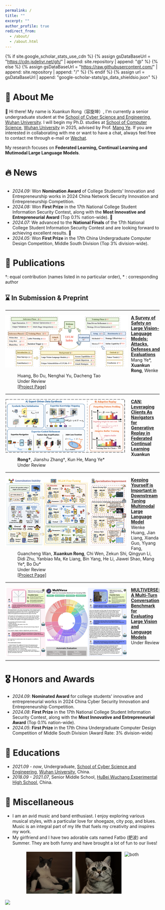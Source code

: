 ```yaml
---
permalink: /
title: ""
excerpt: ""
author_profile: true
redirect_from: 
  - /about/
  - /about.html
---
```


<style>
  dl {
    margin-top: 1px;
    margin-bottom: 5px; /* 调整这个值以获得合适的间距 */
    clear: both;
  }

  img {
    display: block;
    margin: 0px 10px 10px 0px; /* 图片居中 上右下左*/ 
    max-width: 100%; /* 限制图片最大宽度 */
  }

  hr {
    border: 1px solid #ebebeb; /* 调整分隔线的颜色和样式 */
    /* margin: 10px;  */
    clear: both; 
  }


  dl dd {
  color: #; 
  margin-top: 1px; 
  margin-bottom: 1px;
}

  dl dd strong {
  font-weight: bold;
  }


  .publication-title {
    font-weight: bold;
  }

  .image-container {
    display: flex;
    justify-content: center;
    gap: 10px; /* 控制图片间距 */
    margin: 20px 0;
  }

  .image-container img {
    max-width: 150px; /* 控制最大宽度 */
    height: auto;
    margin: 0; /* 移除原来的 margin */
  }
</style>

{% if site.google_scholar_stats_use_cdn %}
{% assign gsDataBaseUrl = "https://cdn.jsdelivr.net/gh/" | append: site.repository | append: "@" %}
{% else %}
{% assign gsDataBaseUrl = "https://raw.githubusercontent.com/" | append: site.repository | append: "/" %}
{% endif %}
{% assign url = gsDataBaseUrl | append: "google-scholar-stats/gs_data_shieldsio.json" %}

<span class='anchor' id='about-me'></span>


# 🧐 About Me

👋 Hi there! My name is Xuankun Rong（容旋坤）, I'm currently a senior undergraduate student at the [School of Cyber Science and Engineering](https://cse.whu.edu.cn/), [Wuhan University](https://www.whu.edu.cn/). I will begin my Ph.D. studies at [School of Computer Science](https://cs.whu.edu.cn/index.htm), [Wuhan University](https://www.whu.edu.cn/) in 2025, advised by Prof. [Mang Ye](https://marswhu.github.io/). If you are interested in collaborating with me or want to have a chat, always feel free to contact me through e-mail or [Wechat](https://pic1.imgdb.cn/item/67b312dbd0e0a243d4004126.jpg).

My research focuses on **Federated Learning, Continual Learning and Mutimodal Large Language Models**.

# 🔥 News

<div style="max-height: 200px; overflow-y: auto;">
<ul>
  <li><em>2024.09:</em> Won <strong>Nomination Award</strong> of College Students' Innovation and Entrepreneurship works in 2024 China Network Security Innovation and Entrepreneurship Competition.</li>
  <li><em>2024.08:</em> Won <strong>First Prize</strong> in the 17th National College Student Information Security Contest, along with the <strong>Most Innovative and Entrepreneurial Award</strong> (Top 0.1% nation-wide). 👏</li>
  <li><em>2024.07:</em> We advanced to the <strong>National Finals</strong> of the 17th National College Student Information Security Contest and are looking forward to achieving excellent results. 💪</li>
  <li><em>2024.05:</em> Won <strong>First Prize</strong> in the 17th China Undergraduate Computer Design Competition, Middle South Division (Top 3% division-wide).</li>
</ul>
</div>

# 📝 Publications

&dagger;: equal contribution (names listed in no particular order), * : corresponding author

## ⌛️ In Submission & Preprint

<hr>

<dl>
  <dt><img align="left" width="400" src="../images/paper/LVLM_Safety_Suvey.png" alt="LVLM_Safety_Survey"></dt>
  <dd><a href="https://arxiv.org/abs/2502.14881" class="publication-title">A Survey of Safety on Large Vision-Language Models: Attacks, Defenses and Evaluations</a></dd>
  <dd>Mang Ye*, <strong>Xuankun Rong</strong>, Wenke Huang, Bo Du, Nenghai Yu, Dacheng Tao</dd>
  <dd>Under Review</dd>
  <dd><a href="https://github.com/XuankunRong/Awesome-LVLM-Safety">[Project Page]</a></dd>
</dl>

<hr>

<dl>
  <dt><img align="left" width="400" src="../images/paper/can.png" alt="Client As Navigator"></dt>
  <dd><a href="" class="publication-title">CAN: Leveraging Clients As Navigators for Generative Replay in Federated Continual Learning</a></dd>
  <dd><strong>Xuankun Rong&dagger;</strong>, Jianshu Zhang&dagger;, Kun He, Mang Ye*</dd>
  <dd>Under Review</dd>
</dl>

<hr>

<dl>
  <dt><img align="left" width="400" src="../images/paper/MLLM_Finetune_Survey.png" alt="MLLM_Finetune_Survey"></dt>
  <dd><a href="https://arxiv.org/abs/2503.04543" class="publication-title">Keeping Yourself is Important in Downstream Tuning Multimodal Large Language Model</a></dd>
  <dd>Wenke Huang, Jian Liang, Xianda Guo, Yiyang Fang, Guancheng Wan, <strong>Xuankun Rong</strong>, Chi Wen, Zekun Shi, Qingyun Li, Didi Zhu, Yanbiao Ma, Ke Liang, Bin Yang, He Li, Jiawei Shao, Mang Ye*, Bo Du*</dd>
  <dd>Under Review</dd>
  <dd><a href="https://github.com/WenkeHuang/Awesome-MLLM-Tuning">[Project Page]</a></dd>
</dl>

<hr>

<dl>
  <dt><img align="left" width="400" src="../images/paper/Multiverse.png" alt="Multiverse.png"></dt>
  <dd><a href="" class="publication-title">MULTIVERSE: A Multi-Turn Conversation Benchmark for Evaluating Large Vision and Language Models</a></dd>
<!--   <dd>Wenke Huang, Jian Liang, Xianda Guo, Yiyang Fang, Guancheng Wan, <strong>Xuankun Rong</strong>, Chi Wen, Zekun Shi, Qingyun Li, Didi Zhu, Yanbiao Ma, Ke Liang, Bin Yang, He Li, Jiawei Shao, Mang Ye*, Bo Du*</dd> -->
  <dd>Under Review</dd>
<!--   <dd><a href="https://github.com/WenkeHuang/Awesome-MLLM-Tuning">[Project Page]</a></dd> -->
</dl>
<hr>

# 🎖 Honors and Awards

- *2024.09*: **Nominated Award** for college students' innovative and entrepreneurial works in 2024 China Cyber Security Innovation and Entrepreneurship Competition.
- *2024.08*: **First Prize** in the 17th National College Student Information Security Contest, along with the **Most Innovative and Entrepreneurial Award** (Top 0.1% nation-wide).
- *2024.05*: **First Prize** in the 17th China Undergraduate Computer Design Competition of Middle South Division (Award Rate: 3% division-wide)

# 📖 Educations

- *2021.09 - now*, Undergraduate, [School of Cyber Science and Engineering](https://cse.whu.edu.cn/), [Wuhan University](https://www.whu.edu.cn/), China.
- *2018.09 - 2021.07*, Senior Middle School, [HuBei Wuchang Experimental High School](http://www.ssyzx.net/), China.

# 👏 Miscellaneous

- I am an avid music and band enthusiast. I enjoy exploring various musical styles, with a particular love for shoegaze, city pop, and blues. Music is an integral part of my life that fuels my creativity and inspires my work.
- My girlfriend and I have two adorable cats named Fatbo (肥波) and Summer. They are both funny and have brought a lot of fun to our lives!

<div class="image-container">
  <img src="../images/feibo.png" alt="feibo">
  <img src="../images/summer.png" alt="summer">
  <img src="../images/both.png" alt="both">
</div>

<dl><a href='https://clustrmaps.com/site/1c1oq'  title='Visit tracker'><img src='//clustrmaps.com/map_v2.png?cl=ffffff&w=249&t=n&d=h5lx_Ybs49JASMrcjH8-PjkN3166nxu4guwvRIJpN4Y'/></a></dl>
